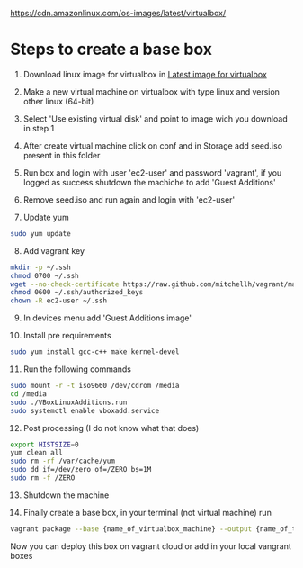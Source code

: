 https://cdn.amazonlinux.com/os-images/latest/virtualbox/

# Steps to create a base box

1. Download linux image for virtualbox in
[Latest image for virtualbox](https://cdn.amazonlinux.com/os-images/latest/virtualbox/)

2. Make a new virtual machine on virtualbox with type linux and version other linux (64-bit)

3. Select 'Use existing virtual disk' and point to image wich you download in step 1

4. After create virtual machine click on conf and in Storage add seed.iso present in this folder

5. Run box and login with user 'ec2-user' and password 'vagrant', if you logged as success shutdown the machiche to add 'Guest Additions'

6. Remove seed.iso and run again and login with 'ec2-user'

7. Update yum
```bash
sudo yum update
```

8. Add vagrant key
```bash
mkdir -p ~/.ssh
chmod 0700 ~/.ssh
wget --no-check-certificate https://raw.github.com/mitchellh/vagrant/master/keys/vagrant.pub -O ~/.ssh/authorized_keys
chmod 0600 ~/.ssh/authorized_keys
chown -R ec2-user ~/.ssh
```

9. In devices menu add 'Guest Additions image'

10. Install pre requirements
```bash
sudo yum install gcc-c++ make kernel-devel
```
11. Run the following commands
```bash
sudo mount -r -t iso9660 /dev/cdrom /media
cd /media
sudo ./VBoxLinuxAdditions.run
sudo systemctl enable vboxadd.service
```

12. Post processing (I do not know what that does)
```bash
export HISTSIZE=0
yum clean all
sudo rm -rf /var/cache/yum
sudo dd if=/dev/zero of=/ZERO bs=1M
sudo rm -f /ZERO
```

13. Shutdown the machine

14. Finally create a base box, in your terminal (not virtual machine) run
```bash
vagrant package --base {name_of_virtualbox_machine} --output {name_of_the_box}
```

Now you can deploy this box on vagrant cloud or add in your local vangrant boxes